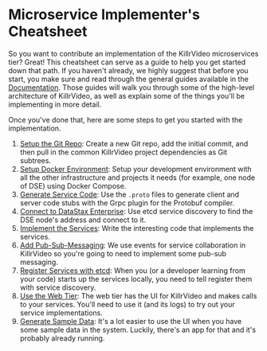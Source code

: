 # Microservice Implementer's Cheatsheet

So you want to contribute an implementation of the KillrVideo microservices tier? Great! This
cheatsheet can serve as a guide to help you get started down that path. If you haven't
already, we highly suggest that before you start, you make sure and read through the general
guides available in the [Documentation][docs]. Those guides will walk you through some of the
high-level architecture of KillrVideo, as well as explain some of the things you'll be 
implementing in more detail.

Once you've done that, here are some steps to get you started with the implementation.

1. [Setup the Git Repo][1]: Create a new Git repo, add the initial commit, and then pull in
the common KillrVideo project dependencies as Git subtrees.
1. [Setup Docker Environment][2]: Setup your development environment with all the other
infrastructure and projects it needs (for example, one node of DSE) using Docker Compose.
1. [Generate Service Code][3]: Use the `.proto` files to generate client and server code
stubs with the Grpc plugin for the Protobuf compiler.
1. [Connect to DataStax Enterprise][4]: Use etcd service discovery to find the DSE node's
address and connect to it.
1. [Implement the Services][5]: Write the interesting code that implements the services.
1. [Add Pub-Sub-Messaging][6]: We use events for service collaboration in KillrVideo so you're
going to need to implement some pub-sub messaging.
1. [Register Services with etcd][7]: When you (or a developer learning from your code) starts 
up the services locally, you need to tell register them with service discovery.
1. [Use the Web Tier][8]: The web tier has the UI for KillrVideo and makes calls to your
services. You'll need to use it (and its logs) to try out your service implementations.
1. [Generate Sample Data][9]: It's a lot easier to use the UI when you have some sample data
in the system. Luckily, there's an app for that and it's probably already running.


[docs]: /docs/
[1]: /docs/development/setup-git-repo/
[2]: /docs/development/setup-docker-environment/
[3]: /docs/development/generate-service-code/
[4]: /docs/development/connecting-to-datastax-enterprise/
[5]: /docs/development/implement-services/
[6]: /docs/development/pub-sub-messaging/
[7]: /docs/development/register-with-etcd/
[8]: /docs/development/using-the-web-tier/
[9]: /docs/development/generating-sample-data/